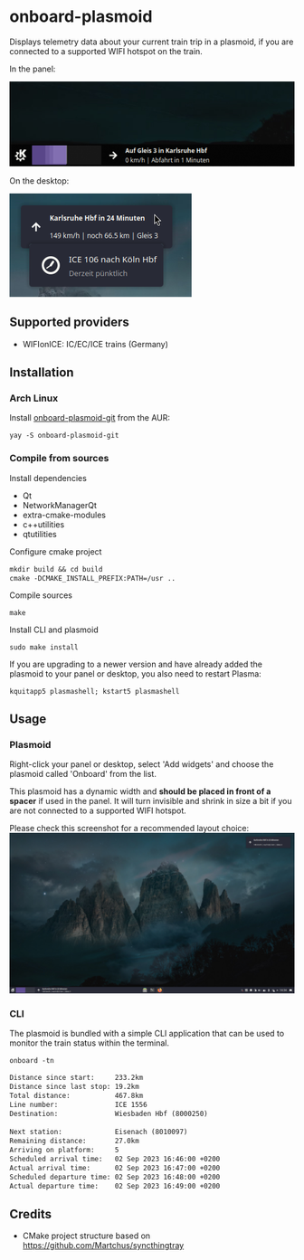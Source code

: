 # onboard-plasmoid

Displays telemetry data about your current train trip in a plasmoid, if you are connected to a supported WIFI hotspot on the train.


In the panel:

![screenshot-panel](https://github.com/ThePBone/onboard-plasmoid/blob/master/screenshot/Screenshot_Panel2.png)

On the desktop:

![screenshot-desktop](https://github.com/ThePBone/onboard-plasmoid/blob/master/screenshot/Screenshot_DesktopHover1.png)

## Supported providers

* WIFIonICE: IC/EC/ICE trains (Germany)

## Installation

### Arch Linux
Install [onboard-plasmoid-git](https://aur.archlinux.org/packages/onboard-plasmoid-git) from the AUR:
```
yay -S onboard-plasmoid-git
```

### Compile from sources
Install dependencies

* Qt
* NetworkManagerQt
* extra-cmake-modules
* c++utilities
* qtutilities

Configure cmake project

```
mkdir build && cd build
cmake -DCMAKE_INSTALL_PREFIX:PATH=/usr .. 
```

Compile sources

```
make
```

Install CLI and plasmoid

```
sudo make install
```

If you are upgrading to a newer version and have already added the plasmoid to your panel or desktop, you also need to restart Plasma:

```
kquitapp5 plasmashell; kstart5 plasmashell
```

## Usage

### Plasmoid

Right-click your panel or desktop, select 'Add widgets' and choose the plasmoid called 'Onboard' from the list. 

This plasmoid has a dynamic width and **should be placed in front of a spacer** if used in the panel. It will turn invisible and shrink in size a bit if you are not connected to a supported WIFI hotspot.  

Please check this screenshot for a recommended layout choice:
[![screenshot-full](https://github.com/ThePBone/onboard-plasmoid/blob/master/screenshot/Screenshot_Full1.png)](https://raw.githubusercontent.com/ThePBone/onboard-plasmoid/master/screenshot/Screenshot_Full1.png)

### CLI

The plasmoid is bundled with a simple CLI application that can be used to monitor the train status within the terminal.

```
onboard -tn
```

```
Distance since start:     233.2km
Distance since last stop: 19.2km
Total distance:           467.8km
Line number:              ICE 1556
Destination:              Wiesbaden Hbf (8000250)

Next station:             Eisenach (8010097)
Remaining distance:       27.0km
Arriving on platform:     5
Scheduled arrival time:   02 Sep 2023 16:46:00 +0200
Actual arrival time:      02 Sep 2023 16:47:00 +0200
Scheduled departure time: 02 Sep 2023 16:48:00 +0200
Actual departure time:    02 Sep 2023 16:49:00 +0200
```

## Credits

* CMake project structure based on https://github.com/Martchus/syncthingtray
